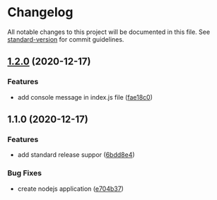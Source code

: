 # Changelog

All notable changes to this project will be documented in this file. See [standard-version](https://github.com/conventional-changelog/standard-version) for commit guidelines.

## [1.2.0](https://github.com/Himanshu8910/test-changelog/compare/v1.1.0...v1.2.0) (2020-12-17)


### Features

* add console message in index.js file ([fae18c0](https://github.com/Himanshu8910/test-changelog/commit/fae18c0bf548915b4390cff8fad6418396e642f6))

## 1.1.0 (2020-12-17)


### Features

* add standard release suppor ([6bdd8e4](https://github.com/Himanshu8910/test-changelog/commit/6bdd8e4eb49d1604d809187a0834dfbf66fc87a5))


### Bug Fixes

* create nodejs application ([e704b37](https://github.com/Himanshu8910/test-changelog/commit/e704b37bb784e3913272ae840a4937ab82a06ca7))
